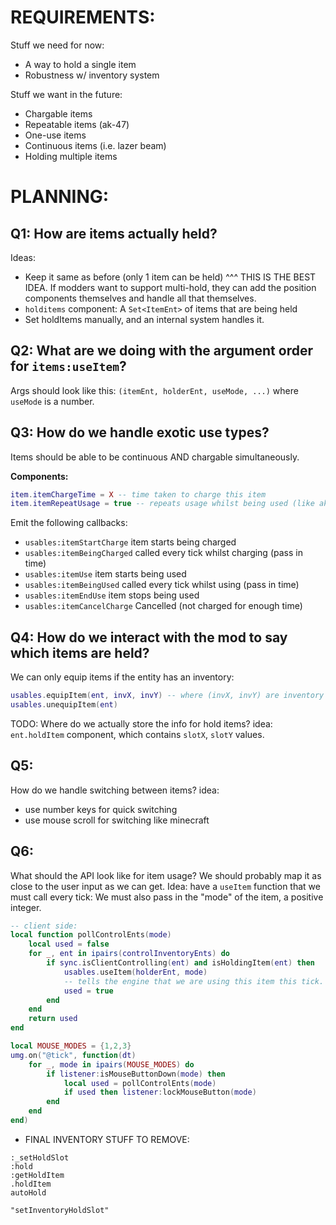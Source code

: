 
# REQUIREMENTS:

Stuff we need for now:
- A way to hold a single item
- Robustness w/ inventory system

Stuff we want in the future:
- Chargable items
- Repeatable items (ak-47)
- One-use items
- Continuous items (i.e. lazer beam)
- Holding multiple items




# PLANNING:


## Q1: How are items actually held?
Ideas:
- Keep it same as before (only 1 item can be held)
    ^^^ THIS IS THE BEST IDEA.
    If modders want to support multi-hold, they can add the 
    position components themselves and handle all that themselves.
- `holditems` component: A `Set<ItemEnt>` of items that are being held
- Set holdItems manually, and an internal system handles it.



## Q2: What are we doing with the argument order for `items:useItem`?
Args should look like this:
`(itemEnt, holderEnt, useMode, ...)`
where `useMode` is a number.



## Q3: How do we handle exotic use types?
Items should be able to be continuous AND chargable simultaneously.

**Components:**
```lua
item.itemChargeTime = X -- time taken to charge this item
item.itemRepeatUsage = true -- repeats usage whilst being used (like ak47)
```

Emit the following callbacks:
- `usables:itemStartCharge` item starts being charged
- `usables:itemBeingCharged` called every tick whilst charging (pass in time)
- `usables:itemUse` item starts being used
- `usables:itemBeingUsed` called every tick whilst using (pass in time)
- `usables:itemEndUse` item stops being used
- `usables:itemCancelCharge` Cancelled (not charged for enough time)




## Q4: How do we interact with the mod to say which items are held?
We can only equip items if the entity has an inventory:
```lua
usables.equipItem(ent, invX, invY) -- where (invX, invY) are inventory coords
usables.unequipItem(ent)
```
TODO: Where do we actually store the info for hold items?
idea: `ent.holdItem` component, which contains `slotX`, `slotY` values.



## Q5:
How do we handle switching between items?
idea:
- use number keys for quick switching
- use mouse scroll for switching like minecraft


## Q6:
What should the API look like for item usage?
We should probably map it as close to the user input as we can get.
Idea: have a `useItem` function that we must call every tick:
We must also pass in the "mode" of the item, a positive integer.
```lua
-- client side:
local function pollControlEnts(mode)
    local used = false
    for _, ent in ipairs(controlInventoryEnts) do
        if sync.isClientControlling(ent) and isHoldingItem(ent) then
            usables.useItem(holderEnt, mode)
            -- tells the engine that we are using this item this tick.
            used = true
        end
    end
    return used
end

local MOUSE_MODES = {1,2,3}
umg.on("@tick", function(dt)
    for _, mode in ipairs(MOUSE_MODES) do
        if listener:isMouseButtonDown(mode) then
            local used = pollControlEnts(mode)
            if used then listener:lockMouseButton(mode)
        end
    end
end)
```






- FINAL INVENTORY STUFF TO REMOVE:
```
:_setHoldSlot
:hold
:getHoldItem
.holdItem
autoHold

"setInventoryHoldSlot"
```


